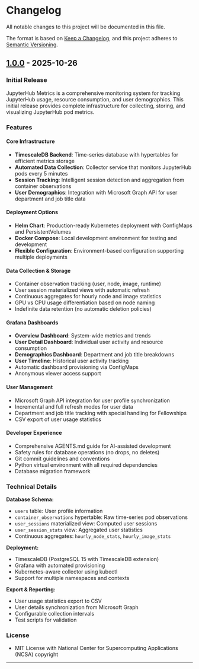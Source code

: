 # Changelog

All notable changes to this project will be documented in this file.

The format is based on [Keep a Changelog](https://keepachangelog.com/en/1.0.0/),
and this project adheres to [Semantic Versioning](https://semver.org/spec/v2.0.0.html).

## [1.0.0] - 2025-10-26

### Initial Release

JupyterHub Metrics is a comprehensive monitoring system for tracking JupyterHub usage, resource consumption, and user demographics. This initial release provides complete infrastructure for collecting, storing, and visualizing JupyterHub pod metrics.

### Features

#### Core Infrastructure

- **TimescaleDB Backend**: Time-series database with hypertables for efficient metrics storage
- **Automated Data Collection**: Collector service that monitors JupyterHub pods every 5 minutes
- **Session Tracking**: Intelligent session detection and aggregation from container observations
- **User Demographics**: Integration with Microsoft Graph API for user department and job title data

#### Deployment Options

- **Helm Chart**: Production-ready Kubernetes deployment with ConfigMaps and PersistentVolumes
- **Docker Compose**: Local development environment for testing and development
- **Flexible Configuration**: Environment-based configuration supporting multiple deployments

#### Data Collection & Storage

- Container observation tracking (user, node, image, runtime)
- User session materialized views with automatic refresh
- Continuous aggregates for hourly node and image statistics
- GPU vs CPU usage differentiation based on node naming
- Indefinite data retention (no automatic deletion policies)

#### Grafana Dashboards

- **Overview Dashboard**: System-wide metrics and trends
- **User Detail Dashboard**: Individual user activity and resource consumption
- **Demographics Dashboard**: Department and job title breakdowns
- **User Timeline**: Historical user activity tracking
- Automatic dashboard provisioning via ConfigMaps
- Anonymous viewer access support

#### User Management

- Microsoft Graph API integration for user profile synchronization
- Incremental and full refresh modes for user data
- Department and job title tracking with special handling for Fellowships
- CSV export of user usage statistics

#### Developer Experience

- Comprehensive AGENTS.md guide for AI-assisted development
- Safety rules for database operations (no drops, no deletes)
- Git commit guidelines and conventions
- Python virtual environment with all required dependencies
- Database migration framework

### Technical Details

**Database Schema:**

- `users` table: User profile information
- `container_observations` hypertable: Raw time-series pod observations
- `user_sessions` materialized view: Computed user sessions
- `user_session_stats` view: Aggregated user statistics
- Continuous aggregates: `hourly_node_stats`, `hourly_image_stats`

**Deployment:**

- TimescaleDB (PostgreSQL 15 with TimescaleDB extension)
- Grafana with automated provisioning
- Kubernetes-aware collector using kubectl
- Support for multiple namespaces and contexts

**Export & Reporting:**

- User usage statistics export to CSV
- User details synchronization from Microsoft Graph
- Configurable collection intervals
- Test scripts for validation

### License

- MIT License with National Center for Supercomputing Applications (NCSA) copyright

---

[1.0.0]: https://github.com/ncsa/jupyterhub-metrics/releases/tag/v1.0.0
